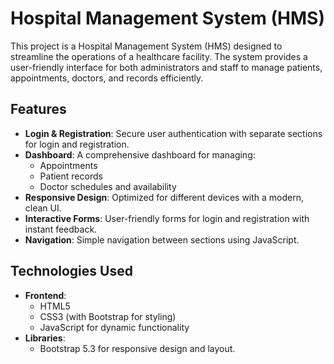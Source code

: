 # Hospital Management System (HMS)

This project is a Hospital Management System (HMS) designed to streamline the operations of a healthcare facility. The system provides a user-friendly interface for both administrators and staff to manage patients, appointments, doctors, and records efficiently.

## Features

- **Login & Registration**: Secure user authentication with separate sections for login and registration.
- **Dashboard**: A comprehensive dashboard for managing:
  - Appointments
  - Patient records
  - Doctor schedules and availability
- **Responsive Design**: Optimized for different devices with a modern, clean UI.
- **Interactive Forms**: User-friendly forms for login and registration with instant feedback.
- **Navigation**: Simple navigation between sections using JavaScript.

## Technologies Used

- **Frontend**:
  - HTML5
  - CSS3 (with Bootstrap for styling)
  - JavaScript for dynamic functionality
- **Libraries**:
  - Bootstrap 5.3 for responsive design and layout.

